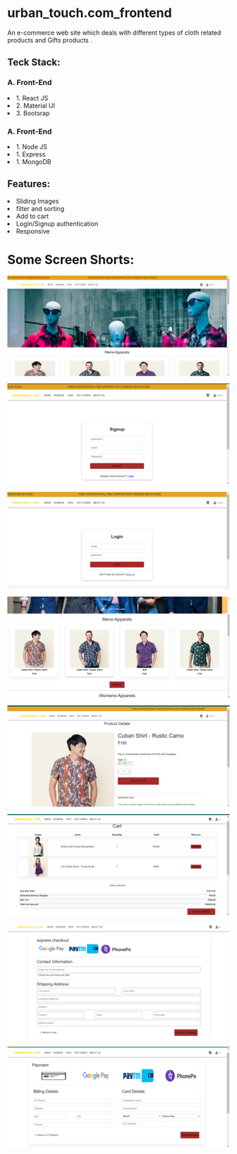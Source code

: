 # urban_touch.com_frontend
An e-commerce web site which deals with different types of cloth related products and Gifts products .

<h2>Teck Stack:</h2>

 <h3>A. Front-End</h3>
<li>1. React JS</li>
<li>2. Material UI</li>
<li>3. Bootsrap </li>

 <h3>A. Front-End</h3>
 <li>1. Node JS</li>
 <li>1. Express</li>
 <li>1. MongoDB</li>
 
 <h2>Features:</h2>
 
  <li>Sliding Images</li>
  <li>filter and sorting</li>
  <li>Add to cart</li>
  <li>Login/Signup authentication</li>
  <li>Responsive</li>

<!--   <img src="/images/touch_1.png"/> -->
# Some Screen Shorts:
<!-- <h2>Home Page</h2> -->
![Urbantouch](/images/touch_1.png)
<!-- <h2>Signup Page</h2> -->
![Urbantouch](/images/touch_signup.png)
<!-- <h2>Login Page</h2> -->
![Urbantouch](/images/touch_login.png)
<!-- <h2>Product Page</h2> -->
![Urbantouch](/images/touch_2nd.png)
<!-- <h2>Product Details Page</h2> -->
![Urbantouch](/images/touch_product.png)
<!-- <h2>Cart Page</h2> -->
![Urbantouch](/images/touch_cart.png)
<!-- <h2>Checkout page</h2> -->
![Urbantouch](/images/touch_checkout.png)
<!-- <h2>Payment Page</h2> -->
![Urbantouch](/images/touch_payment.png)

